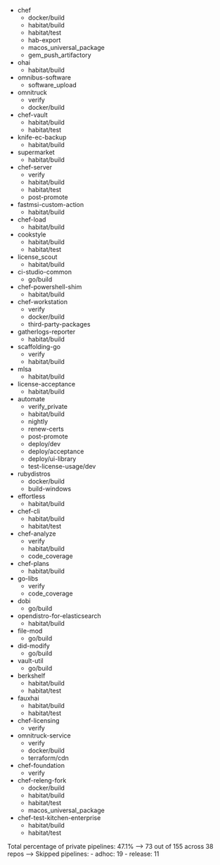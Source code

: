 * chef
    * docker/build
    * habitat/build
    * habitat/test
    * hab-export
    * macos_universal_package
    * gem_push_artifactory
* ohai
    * habitat/build
* omnibus-software
    * software_upload
* omnitruck
    * verify
    * docker/build
* chef-vault
    * habitat/build
    * habitat/test
* knife-ec-backup
    * habitat/build
* supermarket
    * habitat/build
* chef-server
    * verify
    * habitat/build
    * habitat/test
    * post-promote
* fastmsi-custom-action
    * habitat/build
* chef-load
    * habitat/build
* cookstyle
    * habitat/build
    * habitat/test
* license_scout
    * habitat/build
* ci-studio-common
    * go/build
* chef-powershell-shim
    * habitat/build
* chef-workstation
    * verify
    * docker/build
    * third-party-packages
* gatherlogs-reporter
    * habitat/build
* scaffolding-go
    * verify
    * habitat/build
* mlsa
    * habitat/build
* license-acceptance
    * habitat/build
* automate
    * verify_private
    * habitat/build
    * nightly
    * renew-certs
    * post-promote
    * deploy/dev
    * deploy/acceptance
    * deploy/ui-library
    * test-license-usage/dev
* rubydistros
    * docker/build
    * build-windows
* effortless
    * habitat/build
* chef-cli
    * habitat/build
    * habitat/test
* chef-analyze
    * verify
    * habitat/build
    * code_coverage
* chef-plans
    * habitat/build
* go-libs
    * verify
    * code_coverage
* dobi
    * go/build
* opendistro-for-elasticsearch
    * habitat/build
* file-mod
    * go/build
* did-modify
    * go/build
* vault-util
    * go/build
* berkshelf
    * habitat/build
    * habitat/test
* fauxhai
    * habitat/build
    * habitat/test
* chef-licensing
    * verify
* omnitruck-service
    * verify
    * docker/build
    * terraform/cdn
* chef-foundation
    * verify
* chef-releng-fork
    * docker/build
    * habitat/build
    * habitat/test
    * macos_universal_package
* chef-test-kitchen-enterprise
    * habitat/build
    * habitat/test

Total percentage of private pipelines: 47.1%
  --> 73 out of 155 across 38 repos
  --> Skipped pipelines:
    - adhoc: 19
    - release: 11
